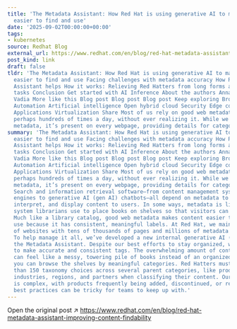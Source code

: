 ```yaml
---
title: 'The Metadata Assistant: How Red Hat is using generative AI to make web content
  easier to find and use'
date: '2025-09-02T00:00:00+00:00'
tags:
- kubernetes
source: Redhat Blog
external_url: https://www.redhat.com/en/blog/red-hat-metadata-assistant-improving-content-findability
post_kind: link
draft: false
tldr: 'The Metadata Assistant: How Red Hat is using generative AI to make web content
  easier to find and use Facing challenges with metadata accuracy How Red Hat''s Metadata
  Assistant helps How it works: Relieving Red Hatters from long forms and tedious
  tasks Conclusion Get started with AI Inference About the authors Anna McHugh Gail
  Vadia More like this Blog post Blog post Blog post Keep exploring Browse by channel
  Automation Artificial intelligence Open hybrid cloud Security Edge computing Infrastructure
  Applications Virtualization Share Most of us rely on good web metadata every day,
  perhaps hundreds of times a day, without ever realizing it. While we don’t all see
  metadata, it’s present on every webpage, providing details for categorizing content.'
summary: 'The Metadata Assistant: How Red Hat is using generative AI to make web content
  easier to find and use Facing challenges with metadata accuracy How Red Hat''s Metadata
  Assistant helps How it works: Relieving Red Hatters from long forms and tedious
  tasks Conclusion Get started with AI Inference About the authors Anna McHugh Gail
  Vadia More like this Blog post Blog post Blog post Keep exploring Browse by channel
  Automation Artificial intelligence Open hybrid cloud Security Edge computing Infrastructure
  Applications Virtualization Share Most of us rely on good web metadata every day,
  perhaps hundreds of times a day, without ever realizing it. While we don’t all see
  metadata, it’s present on every webpage, providing details for categorizing content.
  Search and information retrieval software—from content management systems and search
  engines to generative AI (gen AI) chatbots—all depend on metadata to categorize,
  interpret, and display content to users. In some ways, metadata is like the classification
  system librarians use to place books on shelves so that visitors can find them.
  Much like a library catalog, good web metadata makes content easier to find and
  use because it has consistent, meaningful labels. At Red Hat, we maintain dozens
  of websites with tens of thousands of pages and millions of metadata selections.
  To help manage it all, we’ve developed a new internal generative AI (gen AI) tool:
  the Metadata Assistant. Despite our best efforts to stay organized, we struggle
  to make accurate and consistent tags. The overwhelming amount of content to classify
  can feel like a messy, towering pile of books instead of an organized library where
  you can browse the shelves by meaningful categories. Red Hatters must consider more
  than 150 taxonomy choices across several parent categories, like products, topics,
  industries, regions, and partners when classifying their content. Our product portfolio
  is complex, with products frequently being added, discontinued, or renamed. Metadata
  best practices can be tricky for teams to keep up with.'
---
```

Open the original post ↗ https://www.redhat.com/en/blog/red-hat-metadata-assistant-improving-content-findability
